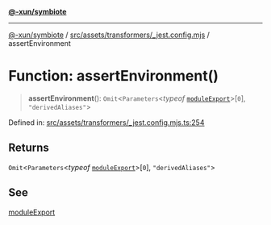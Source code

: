[**@-xun/symbiote**](../../../../../README.md)

***

[@-xun/symbiote](../../../../../README.md) / [src/assets/transformers/\_jest.config.mjs](../README.md) / assertEnvironment

# Function: assertEnvironment()

> **assertEnvironment**(): `Omit`\<`Parameters`\<*typeof* [`moduleExport`](moduleExport.md)\>\[`0`\], `"derivedAliases"`\>

Defined in: [src/assets/transformers/\_jest.config.mjs.ts:254](https://github.com/Xunnamius/symbiote/blob/d58f752a47908197bf2e7050b119b5cca3d1f350/src/assets/transformers/_jest.config.mjs.ts#L254)

## Returns

`Omit`\<`Parameters`\<*typeof* [`moduleExport`](moduleExport.md)\>\[`0`\], `"derivedAliases"`\>

## See

[moduleExport](moduleExport.md)
